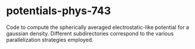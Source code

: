 # potentials-phys-743

Code to compute the spherically averaged electrostatic-like potential for a gaussian density. 
Different subdirectories correspond to the various parallelization strategies employed. 
